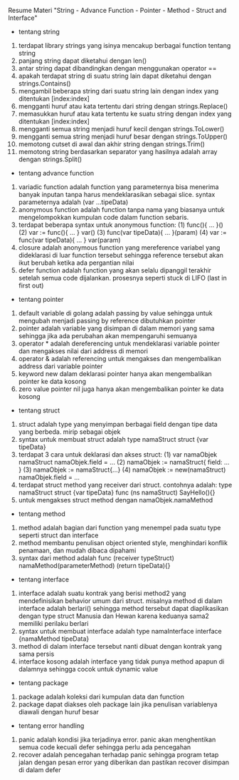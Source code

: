 Resume Materi "String - Advance Function - Pointer - Method - Struct and Interface"
- tentang string
1. terdapat library strings yang isinya mencakup berbagai function tentang string
2. panjang string dapat diketahui dengan len()
3. antar string dapat dibandingkan dengan menggunakan operator ==
4. apakah terdapat string di suatu string lain dapat diketahui dengan strings.Contains()
5. mengambil beberapa string dari suatu string lain dengan index yang ditentukan [index:index]
6. mengganti huruf atau kata tertentu dari string dengan strings.Replace()
7. memasukkan huruf atau kata tertentu ke suatu string dengan index yang ditentukan [index:index]
8. mengganti semua string menjadi huruf kecil dengan strings.ToLower()
9. mengganti semua string menjadi huruf besar dengan strings.ToUpper()
10. memotong cutset di awal dan akhir string dengan strings.Trim()
11. memotong string berdasarkan separator yang hasilnya adalah array dengan strings.Split()
- tentang advance function
1. variadic function adalah function yang parameternya bisa menerima banyak inputan tanpa harus mendeklarasikan sebagai slice. syntax parameternya adalah (var ...tipeData)
2. anonymous function adalah function tanpa nama yang biasanya untuk mengelompokkan kumpulan code dalam function sebaris.
3. terdapat beberapa syntax untuk anonymous function:
(1) func(){
    ...
}()
(2) var := func(){
    ...
}
var()
(3) func(var tipeData){
    ...
}(param)
(4) var := func(var tipeData){
    ...
}
var(param)
4. closure adalah anonymous function yang mereference variabel yang dideklarasi di luar function tersebut sehingga reference tersebut akan ikut berubah ketika ada pergantian nilai
5. defer function adalah function yang akan selalu dipanggil terakhir setelah semua code dijalankan. prosesnya seperti stuck di LIFO (last in first out)
- tentang pointer
1. default variable di golang adalah passing by value sehingga untuk mengubah menjadi passing by reference dibutuhkan pointer
2. pointer adalah variable yang disimpan di dalam memori yang sama sehingga jika ada perubahan akan mempengaruhi semuanya
3. operator * adalah dereferencing untuk mendeklarasi variable pointer dan mengakses nilai dari address di memori
4. operator & adalah referencing untuk mengakses dan mengembalikan address dari variable pointer
5. keyword new dalam deklarasi pointer hanya akan mengembalikan pointer ke data kosong
6. zero value pointer nil juga hanya akan mengembalikan pointer ke data kosong
- tentang struct
1. struct adalah type yang menyimpan berbagai field dengan tipe data yang berbeda. mirip sebagai objek
2. syntax untuk membuat struct adalah type namaStruct struct {var tipeData}
3. terdapat 3 cara untuk deklarasi dan akses struct:
(1) var namaObjek namaStruct
namaObjek.field = ...
(2) namaObjek := namaStruct{
    field: ...
}
(3) namaObjek := namaStruct{...}
(4) namaObjek := new(namaStruct)
namaObjek.field = ...
4. terdapat struct method yang receiver dari struct. contohnya adalah:
type namaStruct struct {var tipeData}
func (ns namaStruct) SayHello(){}
5. untuk mengakses struct method dengan namaObjek.namaMethod
- tentang method
1. method adalah bagian dari function yang menempel pada suatu type seperti struct dan interface
2. method membantu penulisan object oriented style, menghindari konflik penamaan, dan mudah dibaca dipahami
3. syntax dari method adalah func (receiver typeStruct) namaMethod(parameterMethod) (return tipeData){}
- tentang interface
1. interface adalah suatu kontrak yang berisi method2 yang mendefinisikan behavior umum dari struct. misalnya method di dalam interface adalah berlari() sehingga method tersebut dapat diaplikasikan dengan type struct Manusia dan Hewan karena keduanya sama2 memiliki perilaku berlari
2. syntax untuk membuat interface adalah type namaInterface interface {namaMethod tipeData}
3. method di dalam interface tersebut nanti dibuat dengan kontrak yang sama persis
4. interface kosong adalah interface yang tidak punya method apapun di dalamnya sehingga cocok untuk dynamic value
- tentang package
1. package adalah koleksi dari kumpulan data dan function
2. package dapat diakses oleh package lain jika penulisan variablenya diawali dengan huruf besar
- tentang error handling
1. panic adalah kondisi jika terjadinya error. panic akan menghentikan semua code kecuali defer sehingga perlu ada pencegahan
2. recover adalah pencegahan terhadap panic sehingga program tetap jalan dengan pesan error yang diberikan dan pastikan recover disimpan di dalam defer
